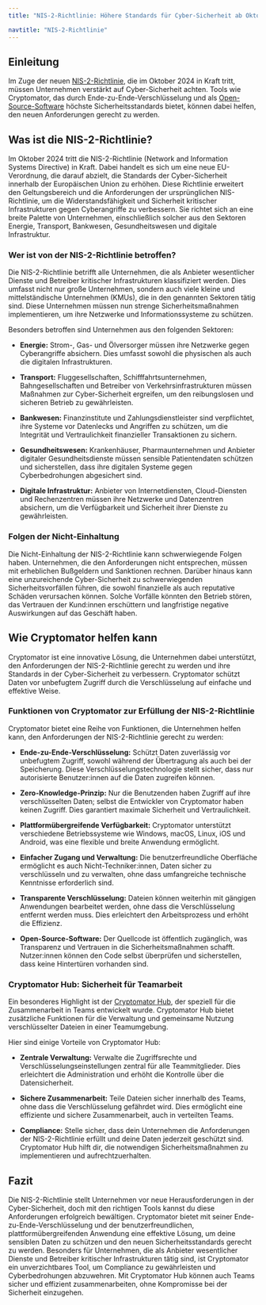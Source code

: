 ```yaml
---
title: "NIS-2-Richtlinie: Höhere Standards für Cyber-Sicherheit ab Oktober 2024"

navtitle: "NIS-2-Richtlinie"
---
```


## Einleitung

Im Zuge der neuen [NIS-2-Richtlinie](https://eur-lex.europa.eu/eli/dir/2022/2555/oj?locale=de), die im Oktober 2024 in Kraft tritt, müssen Unternehmen verstärkt auf Cyber-Sicherheit achten. Tools wie Cryptomator, das durch Ende-zu-Ende-Verschlüsselung und als [Open-Source-Software](https://cryptomator.org/de/open-source/) höchste Sicherheitsstandards bietet, können dabei helfen, den neuen Anforderungen gerecht zu werden.

## Was ist die NIS-2-Richtlinie?

Im Oktober 2024 tritt die NIS-2-Richtlinie (Network and Information Systems Directive) in Kraft. Dabei handelt es sich um eine neue EU-Verordnung, die darauf abzielt, die Standards der Cyber-Sicherheit innerhalb der Europäischen Union zu erhöhen. Diese Richtlinie erweitert den Geltungsbereich und die Anforderungen der ursprünglichen NIS-Richtlinie, um die Widerstandsfähigkeit und Sicherheit kritischer Infrastrukturen gegen Cyberangriffe zu verbessern. Sie richtet sich an eine breite Palette von Unternehmen, einschließlich solcher aus den Sektoren Energie, Transport, Bankwesen, Gesundheitswesen und digitale Infrastruktur.

### Wer ist von der NIS-2-Richtlinie betroffen?

Die NIS-2-Richtlinie betrifft alle Unternehmen, die als Anbieter wesentlicher Dienste und Betreiber kritischer Infrastrukturen klassifiziert werden. Dies umfasst nicht nur große Unternehmen, sondern auch viele kleine und mittelständische Unternehmen (KMUs), die in den genannten Sektoren tätig sind. Diese Unternehmen müssen nun strenge Sicherheitsmaßnahmen implementieren, um ihre Netzwerke und Informationssysteme zu schützen.

Besonders betroffen sind Unternehmen aus den folgenden Sektoren:

- **Energie:** Strom-, Gas- und Ölversorger müssen ihre Netzwerke gegen Cyberangriffe absichern. Dies umfasst sowohl die physischen als auch die digitalen Infrastrukturen.

- **Transport:** Fluggesellschaften, Schifffahrtsunternehmen, Bahngesellschaften und Betreiber von Verkehrsinfrastrukturen müssen Maßnahmen zur Cyber-Sicherheit ergreifen, um den reibungslosen und sicheren Betrieb zu gewährleisten.

- **Bankwesen:** Finanzinstitute und Zahlungsdienstleister sind verpflichtet, ihre Systeme vor Datenlecks und Angriffen zu schützen, um die Integrität und Vertraulichkeit finanzieller Transaktionen zu sichern.

- **Gesundheitswesen:** Krankenhäuser, Pharmaunternehmen und Anbieter digitaler Gesundheitsdienste müssen sensible Patientendaten schützen und sicherstellen, dass ihre digitalen Systeme gegen Cyberbedrohungen abgesichert sind.

- **Digitale Infrastruktur:** Anbieter von Internetdiensten, Cloud-Diensten und Rechenzentren müssen ihre Netzwerke und Datenzentren absichern, um die Verfügbarkeit und Sicherheit ihrer Dienste zu gewährleisten.

### Folgen der Nicht-Einhaltung

Die Nicht-Einhaltung der NIS-2-Richtlinie kann schwerwiegende Folgen haben. Unternehmen, die den Anforderungen nicht entsprechen, müssen mit erheblichen Bußgeldern und Sanktionen rechnen. Darüber hinaus kann eine unzureichende Cyber-Sicherheit zu schwerwiegenden Sicherheitsvorfällen führen, die sowohl finanzielle als auch reputative Schäden verursachen können. Solche Vorfälle könnten den Betrieb stören, das Vertrauen der Kund:innen erschüttern und langfristige negative Auswirkungen auf das Geschäft haben.

## Wie Cryptomator helfen kann

Cryptomator ist eine innovative Lösung, die Unternehmen dabei unterstützt, den Anforderungen der NIS-2-Richtlinie gerecht zu werden und ihre Standards in der Cyber-Sicherheit zu verbessern. Cryptomator schützt Daten vor unbefugtem Zugriff durch die Verschlüsselung auf einfache und effektive Weise.

### Funktionen von Cryptomator zur Erfüllung der NIS-2-Richtlinie

Cryptomator bietet eine Reihe von Funktionen, die Unternehmen helfen kann, den Anforderungen der NIS-2-Richtlinie gerecht zu werden:

- **Ende-zu-Ende-Verschlüsselung:** Schützt Daten zuverlässig vor unbefugtem Zugriff, sowohl während der Übertragung als auch bei der Speicherung. Diese Verschlüsselungstechnologie stellt sicher, dass nur autorisierte Benutzer:innen auf die Daten zugreifen können.

- **Zero-Knowledge-Prinzip:** Nur die Benutzenden haben Zugriff auf ihre verschlüsselten Daten; selbst die Entwickler von Cryptomator haben keinen Zugriff. Dies garantiert maximale Sicherheit und Vertraulichkeit.

- **Plattformübergreifende Verfügbarkeit:** Cryptomator unterstützt verschiedene Betriebssysteme wie Windows, macOS, Linux, iOS und Android, was eine flexible und breite Anwendung ermöglicht.

- **Einfacher Zugang und Verwaltung:** Die benutzerfreundliche Oberfläche ermöglicht es auch Nicht-Techniker:innen, Daten sicher zu verschlüsseln und zu verwalten, ohne dass umfangreiche technische Kenntnisse erforderlich sind.

- **Transparente Verschlüsselung:** Dateien können weiterhin mit gängigen Anwendungen bearbeitet werden, ohne dass die Verschlüsselung entfernt werden muss. Dies erleichtert den Arbeitsprozess und erhöht die Effizienz.

- **Open-Source-Software:** Der Quellcode ist öffentlich zugänglich, was Transparenz und Vertrauen in die Sicherheitsmaßnahmen schafft. Nutzer:innen können den Code selbst überprüfen und sicherstellen, dass keine Hintertüren vorhanden sind.

### Cryptomator Hub: Sicherheit für Teamarbeit

Ein besonderes Highlight ist der [Cryptomator Hub](https://cryptomator.org/de/hub/), der speziell für die Zusammenarbeit in Teams entwickelt wurde. Cryptomator Hub bietet zusätzliche Funktionen für die Verwaltung und gemeinsame Nutzung verschlüsselter Dateien in einer Teamumgebung.

Hier sind einige Vorteile von Cryptomator Hub:

- **Zentrale Verwaltung:** Verwalte die Zugriffsrechte und Verschlüsselungseinstellungen zentral für alle Teammitglieder. Dies erleichtert die Administration und erhöht die Kontrolle über die Datensicherheit.

- **Sichere Zusammenarbeit:** Teile Dateien sicher innerhalb des Teams, ohne dass die Verschlüsselung gefährdet wird. Dies ermöglicht eine effiziente und sichere Zusammenarbeit, auch in verteilten Teams.

- **Compliance:** Stelle sicher, dass dein Unternehmen die Anforderungen der NIS-2-Richtlinie erfüllt und deine Daten jederzeit geschützt sind. Cryptomator Hub hilft dir, die notwendigen Sicherheitsmaßnahmen zu implementieren und aufrechtzuerhalten.

## Fazit

Die NIS-2-Richtlinie stellt Unternehmen vor neue Herausforderungen in der Cyber-Sicherheit, doch mit den richtigen Tools kannst du diese Anforderungen erfolgreich bewältigen. Cryptomator bietet mit seiner Ende-zu-Ende-Verschlüsselung und der benutzerfreundlichen, plattformübergreifenden Anwendung eine effektive Lösung, um deine sensiblen Daten zu schützen und den neuen Sicherheitsstandards gerecht zu werden. Besonders für Unternehmen, die als Anbieter wesentlicher Dienste und Betreiber kritischer Infrastrukturen tätig sind, ist Cryptomator ein unverzichtbares Tool, um Compliance zu gewährleisten und Cyberbedrohungen abzuwehren. Mit Cryptomator Hub können auch Teams sicher und effizient zusammenarbeiten, ohne Kompromisse bei der Sicherheit einzugehen.









